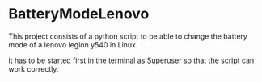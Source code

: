 # BatteryModeLenovo

This project consists of a python script to be able to change the battery mode of a lenovo legion y540 in Linux.

it has to be started first in the terminal as Superuser so that the script can work correctly.

